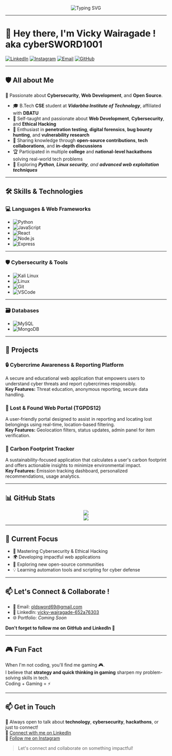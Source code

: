 <!-- <h1 align="center">
  <img src="https://readme-typing-svg.demolab.com?font=Fira+Code&weight=600&size=24&pause=1000&color=36BCF7&center=true&vCenter=true&width=800&lines=Hey+there+%F0%9F%91%8B%2C+I'm+Vicky+aka+💻+CYBERSWORD1001;Cybersecurity+%26+Web+Development+Enthusiast;CSE+Student+%7C+Ethical+Hacker;Open+Source+%7C+Linux+%7C+Bug+Bounty+Explorer" alt="Typing SVG" />
</h1> -->


<p align="center">
  <img src="https://readme-typing-svg.demolab.com?font=Fira+Code&weight=600&size=24&pause=1000&color=36BCF7&center=true&vCenter=true&width=800&lines=Hey+there+%F0%9F%91%8B%2C+I'm+Vicky+aka+%F0%9F%92%BB+CYBERSWORD1001;Cybersecurity+%26+Web+Development+Enthusiast;CSE+Student+%7C+Ethical+Hacker;Open+Source+%7C+Linux+%7C+Bug+Bounty+Explorer" alt="Typing SVG" />
</p>


---
# 👋 Hey there, I'm Vicky Wairagade ! aka cyberSWORD1001

[![LinkedIn](https://img.shields.io/badge/LinkedIn-0A66C2?style=for-the-badge&logo=linkedin&logoColor=white)](https://www.linkedin.com/in/vicky-wairagade-652a76303)
[![Instagram](https://img.shields.io/badge/Instagram-E4405F?style=for-the-badge&logo=instagram&logoColor=white)](https://www.instagram.com/ig.vicky11)
[![Email](https://img.shields.io/badge/Gmail-D14836?style=for-the-badge&logo=gmail&logoColor=white)](mailto:oldsword69@gmail.com)
[![GitHub](https://img.shields.io/badge/GitHub-181717?style=for-the-badge&logo=github&logoColor=white)](https://github.com/cybersword1001)



---


## 🛡️ All about Me
🚀 Passionate about **Cybersecurity**, **Web Development**, and **Open Source**.
- 🎓 B.Tech **CSE** student at ***Vidarbha Institute of Technology***, affiliated with **DBATU**  
- 🧠 Self-taught and passionate about **Web Development**, **Cybersecurity**, and **Ethical Hacking**  
- 🔐 Enthusiast in **penetration testing**, **digital forensics**, **bug bounty hunting**, and **vulnerability research**  
- 🎤 Sharing knowledge through **open-source contributions**, **tech collaborations**, and **in-depth discussions**  
- 🏆 Participated in multiple **college** and **national-level hackathons** solving real-world tech problems  
- 📘 Exploring ***Python**, **Linux security**, and **advanced web exploitation techniques***


---
## 🛠️ Skills & Technologies

### 💻 Languages & Web Frameworks
- ![Python](https://img.shields.io/badge/Python-3670A0?style=for-the-badge&logo=python&logoColor=ffdd54)
- ![JavaScript](https://img.shields.io/badge/JavaScript-323330?style=for-the-badge&logo=javascript&logoColor=F7DF1E)
- ![React](https://img.shields.io/badge/React-20232A?style=for-the-badge&logo=react&logoColor=61DAFB)
- ![Node.js](https://img.shields.io/badge/Node.js-339933?style=for-the-badge&logo=nodedotjs&logoColor=white)
- ![Express](https://img.shields.io/badge/Express.js-000000?style=for-the-badge&logo=express&logoColor=white)


___
### 🛡️ Cybersecurity & Tools
- ![Kali Linux](https://img.shields.io/badge/Kali_Linux-557C94?style=for-the-badge&logo=kalilinux&logoColor=white)
- ![Linux](https://img.shields.io/badge/Linux-FCC624?style=for-the-badge&logo=linux&logoColor=black)
- ![Git](https://img.shields.io/badge/Git-F05032?style=for-the-badge&logo=git&logoColor=white)
- ![VSCode](https://img.shields.io/badge/VS%20Code-007ACC?style=for-the-badge&logo=visualstudiocode&logoColor=white)

---

### 🗃️ Databases
- ![MySQL](https://img.shields.io/badge/MySQL-4479A1?style=for-the-badge&logo=mysql&logoColor=white)
- ![MongoDB](https://img.shields.io/badge/MongoDB-4EA94B?style=for-the-badge&logo=mongodb&logoColor=white)



---


## 🧰 Projects

### 🔒 Cybercrime Awareness & Reporting Platform  
A secure and educational web application that empowers users to understand cyber threats and report cybercrimes responsibly.  
**Key Features:** Threat education, anonymous reporting, secure data handling.

### 🧭 Lost & Found Web Portal (TGPDS12)  
A user-friendly portal designed to assist in reporting and locating lost belongings using real-time, location-based filtering.  
**Key Features:** Geolocation filters, status updates, admin panel for item verification.

### 🌱 Carbon Footprint Tracker  
A sustainability-focused application that calculates a user's carbon footprint and offers actionable insights to minimize environmental impact.  
**Key Features:** Emission tracking dashboard, personalized recommendations, usage analytics.

---

## 📊 GitHub Stats

<p align="center">
  <img src="https://github-readme-stats.vercel.app/api/top-langs/?username=cybersword1001&layout=compact&theme=dark" />
  <br />
  <img src="https://streak-stats.demolab.com?user=cybersword1001&theme=tokyonight" />
</p>

---

## 🎯 Current Focus

- 🔐 Mastering Cybersecurity & Ethical Hacking  
- 🌍 Developing impactful web applications  
- 📖 Exploring new open-source communities  
- 💡 Learning automation tools and scripting for cyber defense  

---

## 📫 Let's Connect & Collaborate !

- 💌 Email: [oldsword69@gmail.com](mailto:oldsword69@gmail.com)
- 💼 LinkedIn: [vicky-wairagade-652a76303](https://www.linkedin.com/in/vicky-wairagade-652a76303)
- 🌐 Portfolio: _Coming Soon_

 **Don't forget to follow me on GitHub and LinkedIn 🤝**

---


## 🎮 Fun Fact

When I'm not coding, you'll find me gaming 🎮.  
I believe that **strategy and quick thinking in gaming** sharpen my problem-solving skills in tech.  
Coding + Gaming = ⚡️

---

## 📫 Get in Touch

💬 Always open to talk about **technology**, **cybersecurity**, **hackathons**, or just to connect!  
🔗 [Connect with me on LinkedIn](https://www.linkedin.com/in/vicky-wairagade-652a76303)  
📸 [Follow me on Instagram](https://www.instagram.com/ig.vicky11)

> Let's connect and collaborate on something impactful!


